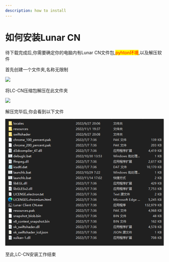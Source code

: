```yaml
---
description: how to install
---
```


# 如何安装Lunar CN

待下载完成后,你需要确定你的电脑内有Lunar CN文件包,<mark style="color:red;">pyhton环境</mark>,以及解压软件

首先创建一个文件夹,名称无限制

![](<.gitbook/assets/OAZZ\_7QF1T94X9PY1OMNALP (1).png>)

将LC-CN压缩包解压在此文件夹

![](.gitbook/assets/0Z03HFTE@}C\~{E}A{BWR\_V9.png)

解压完毕后,你会看到以下文件

![](<.gitbook/assets/image (4).png>)

至此,LC-CN安装工作结束
